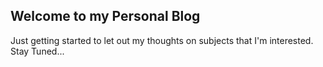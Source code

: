 ## Welcome to my Personal Blog

Just getting started to let out my thoughts on subjects that I'm interested. Stay Tuned...
